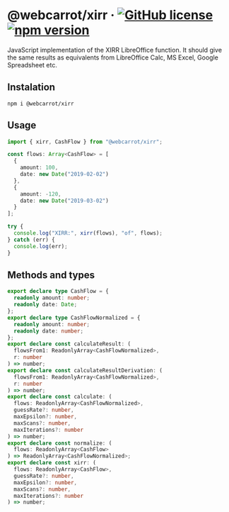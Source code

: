 # @webcarrot/xirr &middot; [![GitHub license](https://img.shields.io/badge/license-MIT-blue.svg)](https://github.com/webcarrot/xirr/blob/master/LICENSE) [![npm version](https://img.shields.io/npm/v/@webcarrot/xirr.svg?style=flat)](https://www.npmjs.com/package/@webcarrot/xirr)

JavaScript implementation of the XIRR LibreOffice function.
It should give the same results as equivalents from LibreOffice Calc, MS Excel, Google Spreadsheet etc.

## Instalation

`npm i @webcarrot/xirr`

## Usage

```typescript
import { xirr, CashFlow } from "@webcarrot/xirr";

const flows: Array<CashFlow> = [
  {
    amount: 100,
    date: new Date("2019-02-02")
  },
  {
    amount: -120,
    date: new Date("2019-03-02")
  }
];

try {
  console.log("XIRR:", xirr(flows), "of", flows);
} catch (err) {
  console.log(err);
}
```

## Methods and types

```typescript
export declare type CashFlow = {
  readonly amount: number;
  readonly date: Date;
};
export declare type CashFlowNormalized = {
  readonly amount: number;
  readonly date: number;
};
export declare const calculateResult: (
  flowsFrom1: ReadonlyArray<CashFlowNormalized>,
  r: number
) => number;
export declare const calculateResultDerivation: (
  flowsFrom1: ReadonlyArray<CashFlowNormalized>,
  r: number
) => number;
export declare const calculate: (
  flows: ReadonlyArray<CashFlowNormalized>,
  guessRate?: number,
  maxEpsilon?: number,
  maxScans?: number,
  maxIterations?: number
) => number;
export declare const normalize: (
  flows: ReadonlyArray<CashFlow>
) => ReadonlyArray<CashFlowNormalized>;
export declare const xirr: (
  flows: ReadonlyArray<CashFlow>,
  guessRate?: number,
  maxEpsilon?: number,
  maxScans?: number,
  maxIterations?: number
) => number;
```
